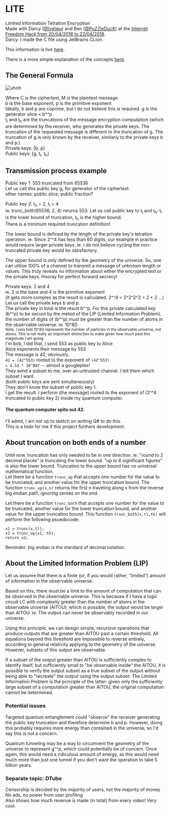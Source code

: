 # LITE
Limited Information Tetration Encryption  
Made with Darcy ([@Ivelieu](https://github.com/ivelieu/)) and Ben ([@PuZZleDucK](https://github.com/PuZZleDucK)) at the [Internet Freedom Hack from 20/04/2018 to 22/04/2018](https://digitalrightswatch.org.au/2018/03/22/internet-freedom-hack-defending-truth/).  
Darcy: I made the C file using JetBrains CLion.  

This information is live [here](https://ivelieu.github.io/LITE/).  

There is a more simple explanation of the concepts [here](https://github.com/ivelieu/LITE/blob/master/Presentation.pdf).  

## The General Formula

![uhoh](./equation.gif)

Where C is the ciphertext, M is the plaintext message  
b is the base exponent, p is the primitive exponent  
Ideally, b and p are coprime, but I do not believe this is required.
g is the generator slice = b^^p  
t<sub>l</sub> and t<sub>h</sub> are the truncations of the message encryption computation (which are determined by the receiver, who generates the private keys. The truncation of the requested message is different to the truncation of g. The truncation of g is only known by the receiver, similarly to the private keys b and p.)  
Private keys: [b, p]  
Public keys: [g, t<sub>l</sub>, t<sub>h</sub>]

## Transmission process example

Public key 1: 553 truncated from 65536  
Let us call this public key g, for generator of the ciphertext.  
other names: public slice, public fraction?  

Public key 2: t<sub>h</sub> = 2, t<sub>l</sub> = 4  
ie. trunc_both(65536, 2, 4) returns 553.
Let us call public key to t<sub>l</sub> and t<sub>h</sub>: t<sub>l</sub> is the lower bound of truncation, t<sub>h</sub> is the higher bound.  
There is a minimum required truncation definition!  

The lower bound is defined by the length of the private key's tetration operation. ie. Since 2^^4 has less than 60 digits, our example in practice would require larger private keys. ie. I do not believe cycling the non-truncated private key would be satisfactory.  

The upper bound is only defined by the geometry of the universe. So, one can utilise 100% of a channel to transmit a message of unknown length or values. This truly reveals no information about either the encrypted text or the private keys. Hooray for perfect forward secrecy!  

Private keys: 2 and 4  
ie. 2 is the base and 4 is the primitive exponent  
(it gets more complex as the result is calculated. 2^^4 = 2^2^2^2 = 2 * 2 ...)  
Let us call the private keys b and p.  
The private key in total is the result b^^p. For this private calculated key (b^^p) to be secure by the metod of the LIP (Limited Information Problem), the number of digits of (b^^p) must be greater than the number of atoms in the observable universe. ie. 10^80.  
<sub>Note, I was told 10^80 represents the number of particles in the observable universe, not atoms. This is not really an important distinction to make given how much past this magnitude I am going.</sub>  
I'm bob, I did that, I send 553 as public key to Alice  
Alice exponents their message by 553.  
The message is 42, obviously.  
`42 = (42^553)` rooted to the exponent of `(42^553) `  
`= 4.53 * 10^897` -- almost a googleplex!  
They send a subset to me, over an untrusted channel. I tell them which subset I want.   
(both public keys are sent simultaneously)  
They don't know the subset of public key 1.  
I get the result. I perform (the message) rooted to the exponent of (2^^4 truncated to public key 2) inside my quantum computer.  


#### The quantum computer spits out 42. 
I'll admit, I am not up to sketch on writing Q# to do this.  
This is a todo for me if this project furthers development.
## About truncation on both ends of a number
Until now, truncation has only needed to be in one direction. ie. "round to 2 decimal places" is truncating the lower bound. "up to 6 significant figures" is also the lower bound. Truncation to the upper bound has no universal mathematical function.  
Let there be a function `trunc_up` that accepts one number for the value to be truncated, and another value for the upper truncation bound. The function `trunc_up(x,n)` returns the first n traveling along x from the reverse big endian path, ignoring zeroes on the end.  

Let there be a function `trunc_both` that accepts one number for the value to be truncated, another value for the lower truncation bound, and another value for the upper truncation bound. This function `trunc_both(x,tl,th)` will perform the following psuedocode:  
```
x1 = trunc(x,tl);  
x2 = trunc_up(x1, th);  
return x2;  
```
Reminder: big endian is the standard of decimal notation.  


## About the Limited Information Problem (LIP)
Let us assume that there is a finite (or, if you would rather, "limited") amount of information in the observable universe.  

Based on this, there must be a limit to the amount of computation that can be observed in the observable universe. This is because if I have a logic circuit LC with complexity greater than the number of atoms in the observable universe (AITOU), which is possible, the output would be larger than AITOU. ie. The output can never be observably recorded in our universe.  

Using this principle, we can design simple, recursive operations that produce outputs that are greater than AITOU past a certain threshold. All equations beyond this threshold are impossible to reverse entirely, according to general relativity applying to the geometry of the universe. However, subsets of this output are observable.  

If a subset of the output greater than AITOU is sufficiently complex to identify itself, but sufficiently small to "be observable inside" the AITOU, it is possible to verify the output subset as a true subset of the output without being able to "recreate" the output using the output subset. The Limited Information Problem is the principle of the latter: given only the sufficiently large subset of a computation greater than AITOU, the original computation cannot be determined.  


### Potential issues  
Targeted quantum entanglement could "observe" the receiver generating the public key truncation and therefore determine b and p. However, doing this probably requires more energy than contained in the universe, so I'd say this is not a concern.  

Quantum tunneling may be a way to circumvent the geometry of the universe to represent g^^p, which could potentially be of concern. Once again, this would need a ridiculous amount of energy, as this would need much more than just one tunnel if you don't want the operation to take 5 billion years.

### Separate topic: DTube
Censorship is decided by the majority of users, not the majority of money  
No ads, no power from user profiling  
Also shows how much revenue is made (in total) from every video! Very cool.  